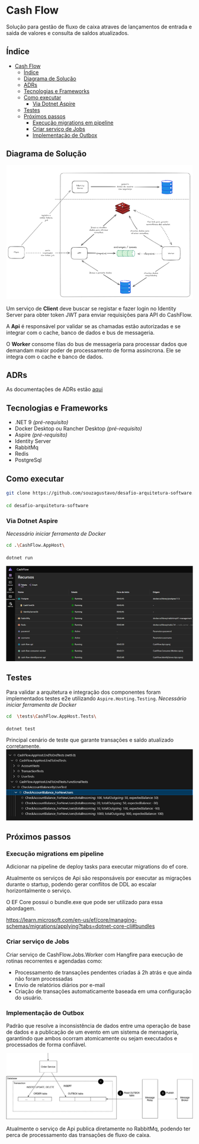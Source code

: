 # Cash Flow

Solução para gestão de fluxo de caixa atraves de lançamentos de entrada e saida de valores e consulta de saldos atualizados.

##  Índice

- [Cash Flow](#cash-flow)
  - [Índice](#índice)
  - [Diagrama de Solução](#diagrama-de-solução)
  - [ADRs](#adrs)
  - [Tecnologias e Frameworks](#tecnologias-e-frameworks)
  - [Como executar](#como-executar)
    - [Via Dotnet Aspire](#via-dotnet-aspire)
  - [Testes](#testes)
  - [Próximos passos](#próximos-passos)
    - [Execução migrations em pipeline](#execução-migrations-em-pipeline)
    - [Criar serviço de Jobs](#criar-serviço-de-jobs)
    - [Implementação de Outbox](#implementação-de-outbox)

## Diagrama de Solução

![alt text](./images/diagrama-solucao.png)

Um serviço de **Client** deve buscar se registar e fazer login no Identity Server para obter token JWT para enviar requisições para API do CashFlow.

A **Api** é responsável por validar se as chamadas estão autorizadas e se integrar com o cache, banco de dados e bus de messageria.

O **Worker** consome filas do bus de messageria para processar dados que demandam maior poder de processamento de forma assincrona. Ele se integra com o cache e banco de dados.

## ADRs

As documentações de ADRs estão [aqui](./adrs/)

## Tecnologias e Frameworks
- .NET 9 _(pré-requisito)_
- Docker Desktop ou Rancher Desktop _(pré-requisito)_
- Aspire _(pré-requisito)_
- Identity Server
- RabbitMq
- Redis
- PostgreSql

## Como executar 
```bash
git clone https://github.com/souzagustavo/desafio-arquitetura-software.git

cd desafio-arquitetura-software
```

### Via Dotnet Aspire
_Necessário iniciar ferramenta de Docker_
```bash
cd .\CashFlow.AppHost\

dotnet run
```
![alt text](./images/aspire.png)

## Testes
Para validar a arquitetura e integração dos componentes foram implementados testes e2e utilizando ```Aspire.Hosting.Testing```.
_Necessário iniciar ferramenta de Docker_
```bash
cd  \tests\CashFlow.AppHost.Tests\

dotnet test
```
Principal cenário de teste que garante transações e saldo atualizado corretamente.
![alt text](./images/test-e2e.png)


## Próximos passos

### Execução migrations em pipeline
Adicionar na pipeline de deploy tasks para executar migrations do ef core.

Atualmente os serviços de Api são responsáveis por executar as migrações durante o startup, podendo gerar conflitos de DDL ao escalar horizontalmente o serviço.

O EF Core possui o bundle.exe que pode ser utilizado para essa abordagem.

https://learn.microsoft.com/en-us/ef/core/managing-schemas/migrations/applying?tabs=dotnet-core-cli#bundles

### Criar serviço de Jobs 
Criar serviço de CashFlow.Jobs.Worker com Hangfire para execução de rotinas recorrentes e agendadas como:

- Processamento de transações pendentes criadas á 2h atrás e que ainda não foram processadas
- Envio de relatórios diários por e-mail 
- Criação de transações automaticamente baseada em uma configuração do usuário.

### Implementação de Outbox
Padrão que resolve a inconsistência de dados entre uma operação de base de dados e a publicação de um evento em um sistema de mensageria, garantindo que ambos ocorram atomicamente ou sejam executados e processados de forma confiável.

![alt text](./images/outbox.png)

Atualmente o serviço de Api publica diretamente no RabbitMq, podendo ter perca de processamento das transações de fluxo de caixa.
